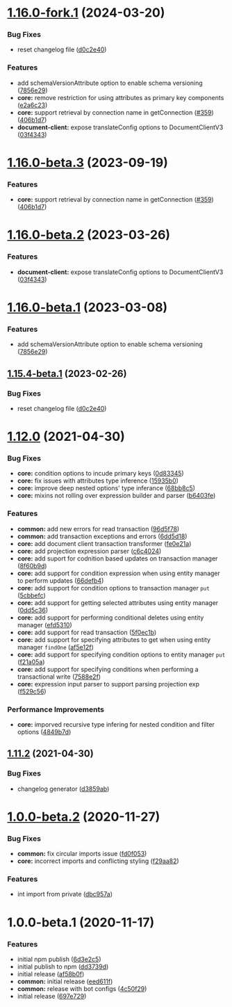 # [1.16.0-fork.1](https://github.com/yuliswe/typedorm/compare/v1.15.3...v1.16.0-fork.1) (2024-03-20)


### Bug Fixes

* reset changelog file ([d0c2e40](https://github.com/yuliswe/typedorm/commit/d0c2e4084f0d183dcaa188d76e407b33cc4b49f4))


### Features

* add schemaVersionAttribute option to enable schema versioning ([7856e29](https://github.com/yuliswe/typedorm/commit/7856e2937f5d8fcb826173379c2dad2d1d553f88))
* **core:** remove restriction for using attributes as primary key components ([e2a6c23](https://github.com/yuliswe/typedorm/commit/e2a6c23e6b9ed36ae4ae7b21e458421f631da71b))
* **core:** support retrieval by connection name in getConnection ([#359](https://github.com/yuliswe/typedorm/issues/359)) ([406b1d7](https://github.com/yuliswe/typedorm/commit/406b1d7d350bb3f5ccd70ca789d168861815d5b5))
* **document-client:** expose translateConfig options to DocumentClientV3 ([03f4343](https://github.com/yuliswe/typedorm/commit/03f4343cf53abdee2d32b60563d13411f2b296ea))

# [1.16.0-beta.3](https://github.com/typedorm/typedorm/compare/v1.16.0-beta.2...v1.16.0-beta.3) (2023-09-19)


### Features

* **core:** support retrieval by connection name in getConnection ([#359](https://github.com/typedorm/typedorm/issues/359)) ([406b1d7](https://github.com/typedorm/typedorm/commit/406b1d7d350bb3f5ccd70ca789d168861815d5b5))

# [1.16.0-beta.2](https://github.com/typedorm/typedorm/compare/v1.16.0-beta.1...v1.16.0-beta.2) (2023-03-26)


### Features

* **document-client:** expose translateConfig options to DocumentClientV3 ([03f4343](https://github.com/typedorm/typedorm/commit/03f4343cf53abdee2d32b60563d13411f2b296ea))

# [1.16.0-beta.1](https://github.com/typedorm/typedorm/compare/v1.15.4-beta.1...v1.16.0-beta.1) (2023-03-08)


### Features

* add schemaVersionAttribute option to enable schema versioning ([7856e29](https://github.com/typedorm/typedorm/commit/7856e2937f5d8fcb826173379c2dad2d1d553f88))

## [1.15.4-beta.1](https://github.com/typedorm/typedorm/compare/v1.15.3...v1.15.4-beta.1) (2023-02-26)

### Bug Fixes

- reset changelog file ([d0c2e40](https://github.com/typedorm/typedorm/commit/d0c2e4084f0d183dcaa188d76e407b33cc4b49f4))

# [1.12.0](https://github.com/typedorm/typedorm/compare/v1.11.2...v1.12.0) (2021-04-30)

### Bug Fixes

- **core:** condition options to incude primary keys ([0d83345](https://github.com/typedorm/typedorm/commit/0d83345b061d728a8e90130323b3c459d100eff0))
- **core:** fix issues with attributes type inference ([15935b0](https://github.com/typedorm/typedorm/commit/15935b0bd70131bebc6936cb10168be62b4cfecc))
- **core:** improve deep nested options' type inferance ([68bb8c5](https://github.com/typedorm/typedorm/commit/68bb8c5f37f12ac091ff7ae35a8cdfae68f03a19))
- **core:** mixins not rolling over expression builder and parser ([b6403fe](https://github.com/typedorm/typedorm/commit/b6403fe298cc8791665508b0cdf45a3947b13a23))

### Features

- **common:** add new errors for read transaction ([96d5f78](https://github.com/typedorm/typedorm/commit/96d5f783b81460d0ff93e75f2979f4b07c58c413))
- **common:** add transaction exceptions and errors ([6dd5d18](https://github.com/typedorm/typedorm/commit/6dd5d182067650cfc4f7d7f14122a9b91272b18d))
- **core:** add document client transaction transformer ([fe0e21a](https://github.com/typedorm/typedorm/commit/fe0e21a60fdeff8755f5cd07e4217edbe74a4b7c))
- **core:** add projection expression parser ([c6c4024](https://github.com/typedorm/typedorm/commit/c6c4024d17dba14fb5ff184ff43c06a0f3f1b766))
- **core:** add suport for codnition based updates on transaction manager ([8f60b9d](https://github.com/typedorm/typedorm/commit/8f60b9d083b18f2f893cb631c02b8e7a110fcc71))
- **core:** add support for condition expression when using entity manager to perform updates ([66defb4](https://github.com/typedorm/typedorm/commit/66defb422018988c20040ba981481a3d634e9230))
- **core:** add support for condition options to transaction manager `put` ([5cbbefc](https://github.com/typedorm/typedorm/commit/5cbbefc8324a04b87a4a9b58f623b80fd20e2c21))
- **core:** add support for getting selected attributes using entity manager ([0dd5c36](https://github.com/typedorm/typedorm/commit/0dd5c369a90d45bb00bd09b84fc1f913da3bf201))
- **core:** add support for performing conditional deletes using entity manager ([efd5310](https://github.com/typedorm/typedorm/commit/efd5310dfe45cfa5770faaf7d0774405bfd5f9df))
- **core:** add support for read transaction ([5f0ec1b](https://github.com/typedorm/typedorm/commit/5f0ec1b4b5551cdb338ffe021401f00a1a7d5478))
- **core:** add support for specifying attributes to get when using entity manager `findOne` ([af5e12f](https://github.com/typedorm/typedorm/commit/af5e12f0ce18b86b58b72b598ab927cd245f5161))
- **core:** add support for specifying condition options to entity manager `put` ([f21a05a](https://github.com/typedorm/typedorm/commit/f21a05abeaa28e20b488197c0d0ba564127a4b8d))
- **core:** add support for specifying conditions when performing a transactional write ([7588e2f](https://github.com/typedorm/typedorm/commit/7588e2f1bfe3115b57f645f438c1a5f952609591))
- **core:** expression input parser to support parsing projection exp ([f529c56](https://github.com/typedorm/typedorm/commit/f529c56d2bee2c47c56644437aaaf1c2308b3b6b))

### Performance Improvements

- **core:** imporved recursive type infering for nested condition and filter options ([4849b7d](https://github.com/typedorm/typedorm/commit/4849b7d4f3923442ba8abf15c54edc8529a9ee32))

## [1.11.2](https://github.com/typedorm/typedorm/compare/v1.11.1...v1.11.2) (2021-04-30)

### Bug Fixes

- changelog generator ([d3859ab](https://github.com/typedorm/typedorm/commit/d3859abdda783941a42360d96f11b2c782618c78))

# [1.0.0-beta.2](https://github.com/typedorm/typedorm/compare/v1.0.0-beta.1...v1.0.0-beta.2) (2020-11-27)

### Bug Fixes

- **common:** fix circular imports issue ([fd0f053](https://github.com/typedorm/typedorm/commit/fd0f053707f806d96c864029350bec028a93e977))
- **core:** incorrect imports and conflicting styling ([f29aa82](https://github.com/typedorm/typedorm/commit/f29aa82ed660380ec44cb78a7265a513e18d8895))

### Features

- int import from private ([dbc957a](https://github.com/typedorm/typedorm/commit/dbc957a14474b9961d10b7f8152af771634126be))

# 1.0.0-beta.1 (2020-11-17)

### Features

- initial npm publish ([6d3e2c5](https://github.com/typedorm/typedorm/commit/6d3e2c58b60bd508e2a99fc81bbc049ec0bf08a2))
- initial publish to npm ([dd3739d](https://github.com/typedorm/typedorm/commit/dd3739de57dc1293111ad07e3e9b94bc3a3cd6c0))
- initial release ([af58b0f](https://github.com/typedorm/typedorm/commit/af58b0f3cc6cfd2a9600dd6738b6564bf754bc57))
- **common:** initial release ([eed611f](https://github.com/typedorm/typedorm/commit/eed611f31505ebbb41ee48fe9398e35cc3bd56e9))
- **common:** release with bot configs ([4c50f29](https://github.com/typedorm/typedorm/commit/4c50f2972928ed74ead0c6bc15464936223efc27))
- initial release ([697e729](https://github.com/typedorm/typedorm/commit/697e7291688460b3a75c9617cf691b5aed047843))
